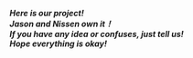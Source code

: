 ___Here is our project!___  
___Jason and Nissen own it！___  
___If you have any idea or confuses, just tell us!___  
___Hope everything is okay!___  
